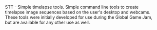 STT - Simple timelapse tools.
Simple command line tools to create timelapse image sequences based on the user's desktop and webcams. These tools were initially developed for use during the Global Game Jam, but are available for any other use as well.